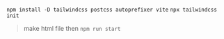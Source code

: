 `npm install -D tailwindcss postcss autoprefixer vite`
`npx tailwindcss init`
> make html file then
`npm run start`